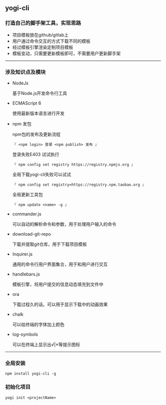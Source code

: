 <!--
 * @Author: yogi
 * @Date: 2022-10-27 16:52:27
 * @LastEditors: yogi
 * @LastEditTime: 2022-11-07 16:30:34
 * @Description: Nothing Impossible
-->
## yogi-cli

### 打造自己的脚手架工具，实现思路

- 项目模板放在github/gitlab上
- 用户通过命令交互的方式下载不同的模板
- 经过模板引擎渲染定制项目模板
- 模板变动，只需要更新模板即可，不需要用户更新脚手架

****
### 涉及知识点及模块

- NodeJs
  
  基于Node.js开发命令行工具

- ECMAScript 6

  使用最新版本语言进行开发

- npm 发包

  npm包的发布及更新流程 
  
  ```『 <npm login> 登录 <npm publish> 发布 』```

  登录失败E403 试试执行 

  ```『 npm config set registry https://registry.npmjs.org 』```

  全局下载yogi-cli失败可以试试

  ```『 npm config set registry=https://registry.npm.taobao.org 』```

  全局更新工具包

  ```『 npm update <name> -g 』```

- commander.js

  可以自动的解析命令和参数，用于处理用户输入的命令

- download-git-repo

  下载并提取git仓库，用于下载项目模板

- Inquirer.js
  
  通用的命令行用户界面集合，用于和用户进行交互

- handlebars.js

  模板引擎，将用户提交的信息动态填充到文件中

- ora

  下载过程久的话。可以用于显示下载中的动画效果

- chalk

  可以给终端的字体加上颜色

- log-symbols

  可以在终端上显示出√|×等提示图标

****
### 全局安装
```
npm install yogi-cli -g
```

### 初始化项目
```
yogi init <projectName>
```